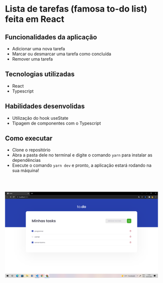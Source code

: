 # Lista de tarefas (famosa to-do list) feita em React

## Funcionalidades da aplicação
- Adicionar uma nova tarefa
- Marcar ou desmarcar uma tarefa como concluída
- Remover uma tarefa

## Tecnologias utilizadas
- React 
- Typescript

## Habilidades desenvolidas
- Utilização do hook useState
- Tipagem de componentes com o Typescript

## Como executar
- Clone o repositório
- Abra a pasta dele no terminal e digite o comando ```yarn``` para instalar as dependências
- Execute o comando ```yarn dev``` e pronto, a aplicação estará rodando na sua máquina!

<br><br>

![Foto do site](./todo-list.png)